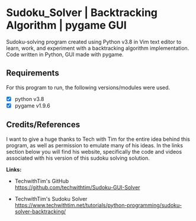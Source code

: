 # Sudoku_Solver | Backtracking Algorithm | pygame GUI
  Sudoku-solving program created using Python v3.8 in Vim text editor to learn, work, and experiment with a backtracking algorithm implementation.
Code written in Python, GUI made with pygame.

## Requirements
For this program to run, the following versions/modules were used.
- [x] python v3.8
- [x] pygame v1.9.6

## Credits/References
  I want to give a huge thanks to Tech with Tim for the entire idea behind this program, as well as permission to emulate many of his ideas. In the links section below you will find his website, specifically the code and videos associated with his version of this sudoku solving solution.

**Links:**
- TechwithTim's GitHub\
  https://github.com/techwithtim/Sudoku-GUI-Solver
  
- TechwithTim's Sudoku Solver\
  https://www.techwithtim.net/tutorials/python-programming/sudoku-solver-backtracking/
